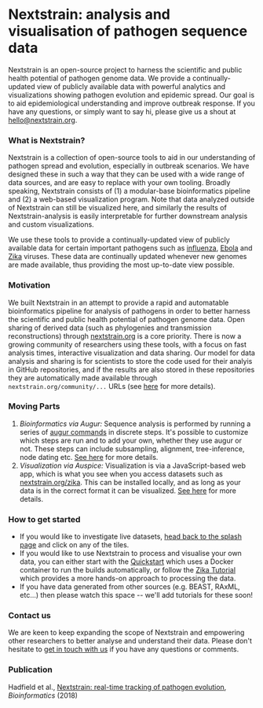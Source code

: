 # Nextstrain: analysis and visualisation of pathogen sequence data

Nextstrain is an open-source project to harness the scientific and public health potential of pathogen genome data. We provide a continually-updated view of publicly available data with powerful analytics and visualizations showing pathogen evolution and epidemic spread. Our goal is to aid epidemiological understanding and improve outbreak response. If you have any questions, or simply want to say hi, please give us a shout at hello@nextstrain.org.


### What is Nextstrain?

Nextstrain is a collection of open-source tools to aid in our understanding of pathogen spread and evolution, especially in outbreak scenarios.
We have designed these in such a way that they can be used with a wide range of data sources, and are easy to replace with your own tooling.
Broadly speaking, Nextstrain consists of (1) a modular-base bioinformatics pipeline and (2) a web-based visualization program.
Note that data analyzed outside of Nextstrain can still be visualized here, and similarly the results of Nextstrain-analysis is easily interpretable for further downstream analysis and custom visualizations.

We use these tools to provide a continually-updated view of publicly available data for certain important pathogens such as [influenza](https://www.nextstrain.org/flu), [Ebola](https://www.nextstrain.org/ebola) and [Zika](https://www.nextstrain.org/zika) viruses.
These data are continually updated whenever new genomes are made available, thus providing the most up-to-date view possible.


### Motivation

We built Nextstrain in an attempt to provide a rapid and automatable bioinformatics pipeline for analysis of pathogens in order to better harness the scientific and public health potential of pathogen genome data.
Open sharing of derived data (such as phylogenies and transmission reconstructions) through [nextstrain.org](https://www.nextstrain.org) is a core priority.
There is now a growing community of researchers using these tools, with a focus on fast analysis times, interactive visualization and data sharing.
Our model for data analysis and sharing is for scientists to store the code used for their analyis in GitHub repositories, and if the results are also stored in these repositories they are automatically made available through `nextstrain.org/community/...` URLs (see [here](/docs/pathogen-builds/introduction) for more details).


### Moving Parts

1. _Bioinformatics via Augur:_ Sequence analysis is performed by running a series of [augur commands](../bioinformatics) in discrete steps.
It's possible to customize which steps are run and to add your own, whether they use augur or not.
These steps can include subsampling, alignment, tree-inference, node dating etc.
[See here](/docs/bioinformatics/introduction) for more details.
2. _Visualization via Auspice:_ Visualization is via a JavaScript-based web app, which is what you see when you access datasets such as [nextstrain.org/zika](https://www.nextstrain.org/zika).
This can be installed locally, and as long as your data is in the correct format it can be visualized.
[See here](/docs/visualisation/introduction) for more details.

### How to get started

* If you would like to investigate live datasets, [head back to the splash page](/) and click on any of the tiles.
* If you would like to use Nextstrain to process and visualise your own data, you can either start with the [Quickstart](/docs/getting-started/quickstart) which uses a Docker container to run the builds automatically, or follow the [Zika Tutorial](/docs/getting-started/zika-tutorial) which provides a more hands-on approach to processing the data.
* If you have data generated from other sources (e.g. BEAST, RAxML, etc...) then please watch this space -- we'll add tutorials for these soon!

### Contact us

We are keen to keep expanding the scope of Nextstrain and empowering other researchers to better analyse and understand their data.
Please don't hesitate to [get in touch with us](mailto:hello@nextstrain.org) if you have any questions or comments.

### Publication

Hadfield et al., [Nextstrain: real-time tracking of pathogen evolution](https://doi.org/10.1093/bioinformatics/bty407), _Bioinformatics_ (2018)
